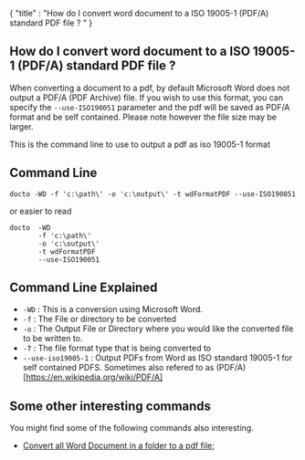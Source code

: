 {
    "title" : "How do I convert word document to a ISO 19005-1 (PDF/A) standard PDF file ? " 
}

How do I convert word document to a ISO 19005-1 (PDF/A) standard PDF file ?      
-

When converting a document to a pdf, by default Microsoft Word does not output a PDF/A (PDF Archive) file.  If you wish to use this format, you can specify the `--use-ISO190051` parameter and the pdf will be saved as PDF/A format and be self contained.  Please note however the file size may be larger.  

  

This is the command line to use to output a pdf as iso 19005-1 format 



Command Line 
-

 ````
 docto -WD -f 'c:\path\' -o 'c:\output\' -t wdFormatPDF --use-ISO190051
 ````
 or easier to read
 ````
 docto  -WD 
        -f 'c:\path\' 
        -o 'c:\output\' 
        -t wdFormatPDF 
        --use-ISO190051
 ````

Command Line Explained 
-

 - `-WD` :  This is a conversion using Microsoft Word. 
 - `-f` :  The File or directory to be converted 
 - `-o` :  The Output File or Directory where you would like the converted file to be written to.
 - `-T` :  The file format type that is being converted to
 - `--use-iso19005-1` :  Output PDFs from Word as ISO standard 19005-1 for self contained PDFS. Sometimes also refered to as (PDF/A)[https://en.wikipedia.org/wiki/PDF/A]




Some other interesting commands
-

You might find some of the following commands also interesting.

- [Convert all Word Document in a folder to a pdf file](ConvertDirDocToFilepdf.md);
   

